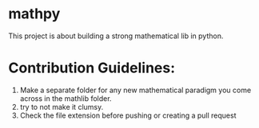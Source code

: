 # mathpy
This project is about building a strong mathematical lib in python.




# Contribution Guidelines:
1. Make a separate folder for any new mathematical paradigm you come across in the mathlib folder.
2. try to not make it clumsy.
3. Check the file extension before pushing or creating a pull request
